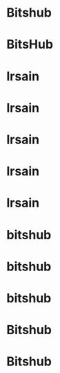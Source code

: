 # Bitshub
# BitsHub
# lrsain
# lrsain
# lrsain
# lrsain
# lrsain
# bitshub
# bitshub
# bitshub
# Bitshub
# Bitshub
